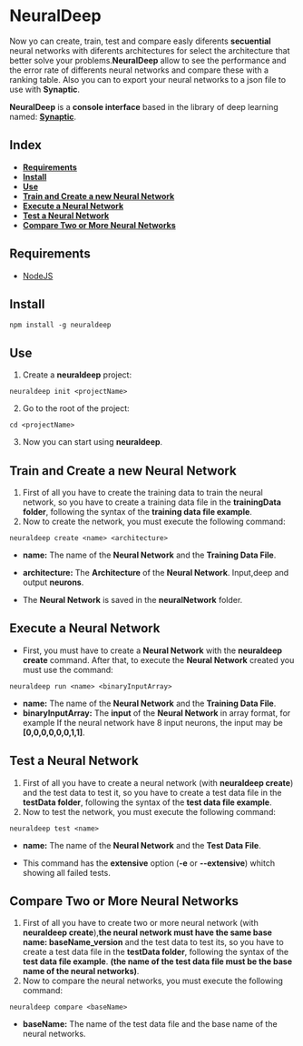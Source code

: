 # NeuralDeep

Now yo can create, train, test and compare easly diferents **secuential** neural networks with diferents architectures for select the architecture that better solve your problems.**NeuralDeep** allow to see the performance and the error rate of differents neural networks and compare these with a ranking table. Also you can to export your neural networks to a json file to use with **Synaptic**.

**NeuralDeep** is a **console interface** based in the library of deep learning named: [**Synaptic**](https://www.npmjs.com/package/synaptic).

## Index

* [**Requirements**](#requirements)
* [**Install**](#install)
* [**Use**](#use)
* [**Train and Create a new Neural Network**](#train-and-create-a-new-neural-network)
* [**Execute a Neural Network**](#execute-a-neural-network)
* [**Test a Neural Network**](#test-a-neural-network)
* [**Compare Two or More Neural Networks**](#compare-two-or-more-neural-networks)

## Requirements

* [NodeJS](https://nodejs.org/es)

## Install

```npm install -g neuraldeep```

## Use

1. Create a **neuraldeep** project:

```neuraldeep init <projectName>```

2. Go to the root of the project:

```cd <projectName>```

3. Now you can start using **neuraldeep**.

## Train and Create a new Neural Network

1. First of all you have to create the training data to train the neural network, so you have to create a training data file in the **trainingData folder**, following the syntax of the **training data file example**.
2. Now to create the network, you must execute the following command: 

```neuraldeep create <name> <architecture>```

* **name:** The name of the **Neural Network** and the **Training Data File**.
* **architecture:** The **Architecture** of the **Neural Network**. Input,deep and output **neurons**.

* The **Neural Network** is saved in the **neuralNetwork** folder.

## Execute a Neural Network

* First, you must have to create a **Neural Network** with the **neuraldeep create** command. After that, to execute the **Neural Network** created you must use the command:

```neuraldeep run <name> <binaryInputArray>```

* **name:** The name of the **Neural Network** and the **Training Data File**.
* **binaryInputArray:** The **input** of the **Neural Network** in array format, for example If the neural network have 8 input neurons, the input may be **[0,0,0,0,0,0,1,1]**.

## Test a Neural Network

1. First of all you have to create a neural network (with **neuraldeep create**) and the test data to test it, so you have to create a test data file in the **testData folder**, following the syntax of the **test data file example**.
2. Now to test the network, you must execute the following command:

```neuraldeep test <name>```

* **name:** The name of the **Neural Network** and the **Test Data File**.

* This command has the **extensive** option (**-e** or **--extensive**) whitch showing all failed tests.

## Compare Two or More Neural Networks

1. First of all you have to create two or more neural network (with **neuraldeep create**),**the neural network must have the same base name: baseName_version** and the test data to test its, so you have to create a test data file in the **testData folder**, following the syntax of the **test data file example**. **(the name of the test data file must be the base name of the neural networks)**.
2. Now to compare the neural networks, you must execute the following command:

```neuraldeep compare <baseName>```

* **baseName:** The name of the test data file and the base name of the neural networks.